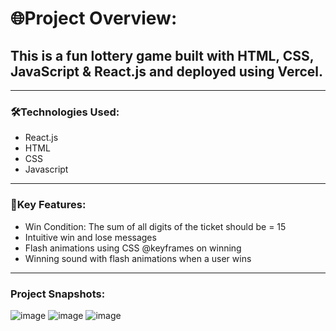 # 🌐Project Overview:

## This is a fun lottery game built with HTML, CSS, JavaScript & React.js and deployed using Vercel.

***

### 🛠️Technologies Used:
- React.js
- HTML
- CSS
- Javascript 

---

### 🌟Key Features:
- Win Condition: The sum of all digits of the ticket should be = 15
- Intuitive win and lose messages
- Flash animations using CSS @keyframes on winning
- Winning sound with flash animations when a user wins

---

### Project Snapshots:

![image](https://github.com/user-attachments/assets/9528c441-600d-43dd-980f-53ab6f2392bf)
![image](https://github.com/user-attachments/assets/352260da-c657-48ff-a382-2eecaead5036)
![image](https://github.com/user-attachments/assets/215d7769-4f06-4590-afe6-9d0b8afb1eec)


